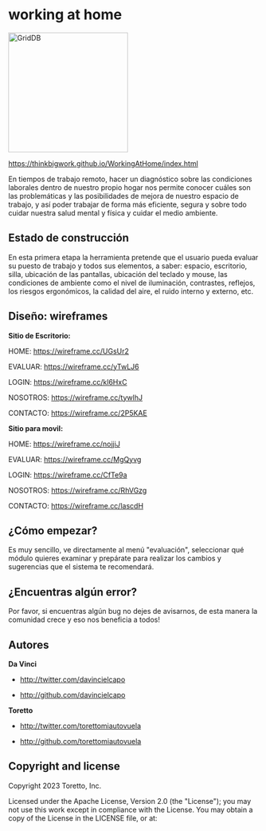 working at home
====================
<img src="https://github.com/thinkbigwork/WorkingAtHome/blob/main/img/headers/slide_working_at_home.png" align="center" height="240" alt="GridDB"/>

https://thinkbigwork.github.io/WorkingAtHome/index.html


En tiempos de trabajo remoto, hacer un diagnóstico sobre las condiciones laborales dentro de nuestro propio hogar nos permite conocer cuáles son las problemáticas y las posibilidades de mejora de nuestro espacio de trabajo, y así poder trabajar de forma más eficiente, segura y sobre todo cuidar nuestra salud mental y física y cuidar el medio ambiente.



Estado de construcción
-----------

En esta primera etapa la herramienta pretende que el usuario pueda evaluar su puesto de trabajo y todos sus elementos, a saber: espacio, escritorio, silla, ubicación de las pantallas, ubicación del teclado y mouse, las condiciones de ambiente como el nivel de iluminación, contrastes, reflejos, los riesgos ergonómicos, la calidad del aire, el ruido interno y externo, etc.


Diseño: wireframes
------------


**Sitio de Escritorio:**

HOME: https://wireframe.cc/UGsUr2

EVALUAR: https://wireframe.cc/yTwLJ6

LOGIN: https://wireframe.cc/kl6HxC

NOSOTROS: https://wireframe.cc/tywlhJ

CONTACTO: https://wireframe.cc/2P5KAE



**Sitio para movil:**

HOME: https://wireframe.cc/nojjiJ

EVALUAR: https://wireframe.cc/MgQyvg


LOGIN: https://wireframe.cc/CfTe9a

NOSOTROS: https://wireframe.cc/RhVGzg

CONTACTO: https://wireframe.cc/lascdH




¿Cómo empezar?
-----------

Es muy sencillo, ve directamente al menú "evaluación​", seleccionar qué módulo quieres examinar y prepárate para realizar los cambios y sugerencias que el sistema te recomendará.




¿Encuentras algún error?
-----------

Por favor, si encuentras algún bug no dejes de avisarnos, de esta manera la comunidad crece y eso nos beneficia a todos!



Autores
-------

**Da Vinci**

+ http://twitter.com/davincielcapo

+ http://github.com/davincielcapo

**Toretto**

+ http://twitter.com/torettomiautovuela

+ http://github.com/torettomiautovuela



Copyright and license
--------------------

Copyright 2023 Toretto, Inc.

Licensed under the Apache License, Version 2.0 (the "License");
you may not use this work except in compliance with the License.
You may obtain a copy of the License in the LICENSE file, or at:
